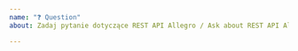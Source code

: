 ```yaml
---
name: "❓ Question"
about: Zadaj pytanie dotyczące REST API Allegro / Ask about REST API Allegro

---
```


<!-- English ersion below -->
<!-- Zanim zadasz pytanie, zapoznaj się z naszymi materiałami:

[REST API](https://developer.allegro.pl/)
[Uwierzytelnianie i autoryzacja](https://developer.allegro.pl/auth/)
[Jak wystawić ofertę](https://developer.allegro.pl/sale/)
[Jak zarządzać ofertami](https://developer.allegro.pl/my_offers/)
[Jak obsługiwać zamówienia](https://developer.allegro.pl/orders/)
[Jak zarządzać zestawami i rabatami](https://developer.allegro.pl/offer_bundles/)
[Jak utworzyć ofertę wielowariantową](https://developer.allegro.pl/multi_variant_offers/)
[Jak powiązać ofertę z produktem](https://developer.allegro.pl/product_offers/)
-->
<!-- EN 
Before asking a question, see our materials:

[Authentication and authorization](https://developer.allegro.pl/en/auth/)
[How to list an offer](https://developer.allegro.pl/en/sale/)
[How to manage offers](https://developer.allegro.pl/en/my_offers/)
[How to handle orders](https://developer.allegro.pl/en/orders/)
[How to manage sets and discounts](https://developer.allegro.pl/en/offer_bundles/)
[How to create a multi-variant offer](https://developer.allegro.pl/en/multi_variant_offers/)
[How to link an offer with a product](https://developer.allegro.pl/en/product_offers/)
-->
